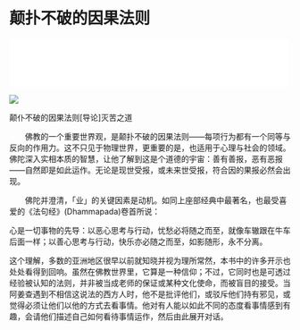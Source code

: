 # 颠扑不破的因果法则

<iframe frameborder="0" marginwidth="0" marginheight="0" width=500 height=86 src="./mp3/14-0.mp3"></iframe>

![](./img/14-0.webp)

颠仆不破的因果法则[导论]灭苦之道

　　佛教的一个重要世界观，是颠扑不破的因果法则——每项行为都有一个同等与反向的作用力。这不只见于物理世界，更重要的是，也适用于心理与社会的领域。佛陀深入实相本质的智慧，让他了解到这是个道德的宇宙：善有善报，恶有恶报——自然即是如此运作。无论是现世受报，或未来世受报，符合因的果报必然会出现。

　　佛陀并澄清，「业」的关键因素是动机。如同上座部经典中最著名，也最受喜爱的《法句经》(Dhammapada)卷首所说：

心是一切事物的先导：以恶心思考与行动，忧愁必将随之而至，就像车辙跟在牛车后面一样；以善心思考与行动，快乐亦必随之而至，如影随形，永不分离。

这个理解，多数的亚洲地区很早以前就知晓并视为理所常然，本书中的许多开示也处处看得到回响。虽然在佛教世界里，它算是一种信仰；不过，它同时也是可透过经验被认知的法则，并非被当成老师的保证或某种文化使命，而被盲目的接受。当阿姜查遇到不相信这说法的西方人时，他不是批评他们，或驳斥他们持有邪见，或觉得必须让他们以他的方式去看事情。他对有人能以如此不同的态度看事情感到有趣，会请他们描述自己如何看待事情运作，然后由此展开对话。

 

